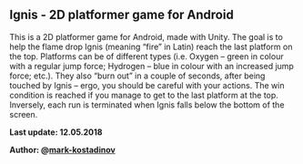 ## Ignis - 2D platformer game for Android

This is a 2D platformer game for Android, made with Unity. The goal is to help the flame drop Ignis (meaning “fire” in Latin) reach the last platform on the top. Platforms can be of different types (i.e. Oxygen – green in colour with a regular jump force; Hydrogen – blue in colour with an increased jump force; etc.). They also “burn out” in a couple of seconds, after being touched by Ignis – ergo, you should be careful with your actions. The win condition is reached if you manage to get to the last platform at the top. Inversely, each run is terminated when  Ignis falls below the bottom of the screen.

**Last update: 12.05.2018**

**Author: @[mark-kostadinov](https://github.com/mark-kostadinov)**
